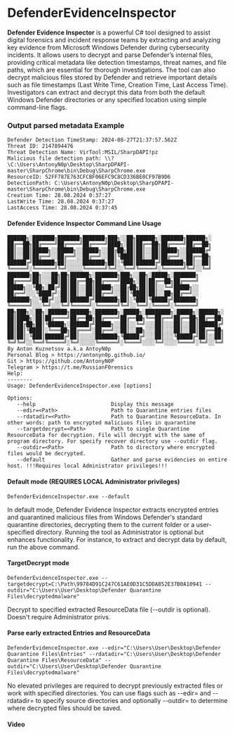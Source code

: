 # DefenderEvidenceInspector

**Defender Evidence Inspector** is a powerful C# tool designed to assist digital forensics and incident response teams by extracting and analyzing key evidence from Microsoft Windows Defender during cybersecurity incidents. It allows users to decrypt and parse Defender’s internal files, providing critical metadata like detection timestamps, threat names, and file paths, which are essential for thorough investigations.
The tool can also decrypt malicious files stored by Defender and retrieve important details such as file timestamps (Last Write Time, Creation Time, Last Access Time). Investigators can extract and decrypt this data from both the default Windows Defender directories or any specified location using simple command-line flags.

### Output parsed metadata Example 
    Defender Detection TimeStamp: 2024-08-27T21:37:57.562Z
    Threat ID: 2147894476
    Threat Detection Name: VirTool:MSIL/SharpDAPI!pz
    Malicious file detection path: \\?\C:\Users\AntonyN0p\Desktop\SharpDPAPI-master\SharpChrome\bin\Debug\SharpChrome.exe
    ResourceID: 52FF787E763CFCBF06EFC9C8CD336BE0CF97B9D6
    DetectionPath: C:\Users\AntonyN0p\Desktop\SharpDPAPI-master\SharpChrome\bin\Debug\SharpChrome.exe
    Creation Time: 28.08.2024 0:37:27
    LastWrite Time: 28.08.2024 0:37:27
    LastAccess Time: 28.08.2024 0:37:45

#### Defender Evidence Inspector Command Line Usage
    ██████╗░███████╗███████╗███████╗███╗░░██╗██████╗░███████╗██████╗░
    ██╔══██╗██╔════╝██╔════╝██╔════╝████╗░██║██╔══██╗██╔════╝██╔══██╗
    ██║░░██║█████╗░░█████╗░░█████╗░░██╔██╗██║██║░░██║█████╗░░██████╔╝
    ██║░░██║██╔══╝░░██╔══╝░░██╔══╝░░██║╚████║██║░░██║██╔══╝░░██╔══██╗
    ██████╔╝███████╗██║░░░░░███████╗██║░╚███║██████╔╝███████╗██║░░██║
    ╚═════╝░╚══════╝╚═╝░░░░░╚══════╝╚═╝░░╚══╝╚═════╝░╚══════╝╚═╝░░╚═╝
    ███████╗██╗░░░██╗██╗██████╗░███████╗███╗░░██╗░█████╗░███████╗
    ██╔════╝██║░░░██║██║██╔══██╗██╔════╝████╗░██║██╔══██╗██╔════╝
    █████╗░░╚██╗░██╔╝██║██║░░██║█████╗░░██╔██╗██║██║░░╚═╝█████╗░░
    ██╔══╝░░░╚████╔╝░██║██║░░██║██╔══╝░░██║╚████║██║░░██╗██╔══╝░░
    ███████╗░░╚██╔╝░░██║██████╔╝███████╗██║░╚███║╚█████╔╝███████╗
    ╚══════╝░░░╚═╝░░░╚═╝╚═════╝░╚══════╝╚═╝░░╚══╝░╚════╝░╚══════╝
    ██╗███╗░░██╗░██████╗██████╗░███████╗░█████╗░████████╗░█████╗░██████╗░
    ██║████╗░██║██╔════╝██╔══██╗██╔════╝██╔══██╗╚══██╔══╝██╔══██╗██╔══██╗
    ██║██╔██╗██║╚█████╗░██████╔╝█████╗░░██║░░╚═╝░░░██║░░░██║░░██║██████╔╝
    ██║██║╚████║░╚═══██╗██╔═══╝░██╔══╝░░██║░░██╗░░░██║░░░██║░░██║██╔══██╗
    ██║██║░╚███║██████╔╝██║░░░░░███████╗╚█████╔╝░░░██║░░░╚█████╔╝██║░░██║
    ╚═╝╚═╝░░╚══╝╚═════╝░╚═╝░░░░░╚══════╝░╚════╝░░░░╚═╝░░░░╚════╝░╚═╝░░╚═╝
    By Anton Kuznetsov a.k.a AntoyN0p
    Personal Blog > https://antonyn0p.github.io/
    Git > https://github.com/AntonyN0P
    Telegram > https://t.me/RussianF0rensics
    Help:
    --------
    Usage: DefenderEvidenceInspector.exe [options]

    Options:
       --help                        Display this message
       --edir=<Path>                 Path to Quarantine entries files
       --rdatadir=<Path>             Path to Quarantine ResourceData. In other words: path to encrypted maliciuos files in quarantine
       --targetdecrypt=<Path>        Path to single Quarantine ResourceData for decryption. File will decrypt with the same of program directory. For specify recover directory use --outdir flag.
       --outdir=<Path>               Path to directory where encrypted files would be decrypted.
       --default                     Gather and parse evidencies on entire host. !!!Requires local Administrator privileges!!!

#### Default mode (REQUIRES LOCAL Administrator privileges)
    DefenderEvidenceInspector.exe --default
In default mode, Defender Evidence Inspector extracts encrypted entries and quarantined malicious files from Windows Defender's standard quarantine directories, decrypting them to the current folder or a user-specified directory. Running the tool as Administrator is optional but enhances functionality. For instance, to extract and decrypt data by default, run the above command.


#### TargetDecrypt mode
    DefenderEvidenceInspector.exe --targetdecrypt=C:\Path\99784D91C247C61AE0D31C5DDA852E37B0A10941 --outdir="C:\Users\User\Desktop\Defender Quarantine Files\decryptedmalware"
    
Decrypt to specified extracted ResourceData file (--outdir is optional). Doesn't require Administrator privs.
    

#### Parse early extracted Entries and ResourceData
    DefenderEvidenceInspector.exe --edir="C:\Users\User\Desktop\Defender Quarantine Files\Entries" --rdatadir="C:\Users\User\Desktop\Defender Quarantine Files\ResourceData" --outdir="C:\Users\User\Desktop\Defender Quarantine Files\decryptedmalware"
    
No elevated privileges are required to decrypt previously extracted files or work with specified directories. You can use flags such as --edir= and --rdatadir= to specify source directories and optionally --outdir= to determine where decrypted files should be saved.


#### Video


     




